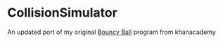 # CollisionSimulator
An updated port of my original [Bouncy Ball](https://www.khanacademy.org/computer-programming/elastic-collision/5778594451161088) program from khanacademy
